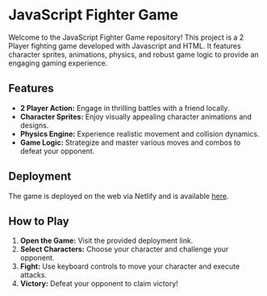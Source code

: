 # JavaScript Fighter Game

Welcome to the JavaScript Fighter Game repository! This project is a 2 Player fighting game developed with Javascript and HTML. It features character sprites, animations, physics, and robust game logic to provide an engaging gaming experience.

## Features

- **2 Player Action:** Engage in thrilling battles with a friend locally.
- **Character Sprites:** Enjoy visually appealing character animations and designs.
- **Physics Engine:** Experience realistic movement and collision dynamics.
- **Game Logic:** Strategize and master various moves and combos to defeat your opponent.

## Deployment

The game is deployed on the web via Netlify and is available [here](https://your-game-url.netlify.app).

## How to Play

1. **Open the Game:** Visit the provided deployment link.
2. **Select Characters:** Choose your character and challenge your opponent.
3. **Fight:** Use keyboard controls to move your character and execute attacks.
4. **Victory:** Defeat your opponent to claim victory!
